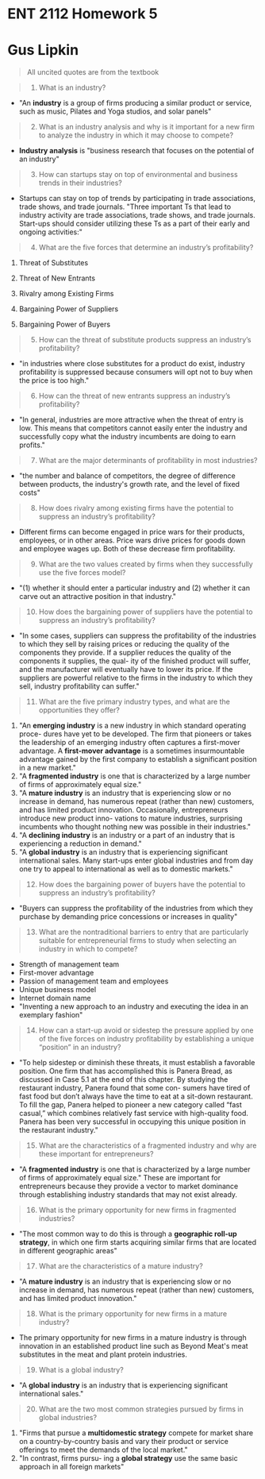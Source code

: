 # ENT 2112 Homework 5

# Gus Lipkin

> All uncited quotes are from the textbook



> 1. What is an industry?

- "An **industry** is a group of firms producing a similar product or service, such as music, Pilates and Yoga studios, and solar panels"

> 2. What is an industry analysis and why is it important for a new firm to analyze the industry in which it may choose to compete?

- **Industry analysis** is "business research that focuses on the potential of an industry"

> 3. How can startups stay on top of environmental and business trends in their industries?

- Startups can stay on top of trends by participating in trade associations, trade shows, and trade journals. "Three important Ts that lead to industry activity are trade associations, trade shows, and trade journals. Start-ups should consider utilizing these Ts as a part of their early and ongoing activities:"

> 4. What are the five forces that determine an industry’s profitability?

1. Threat of Substitutes

2. Threat of New Entrants

3. Rivalry among Existing Firms

4. Bargaining Power of Suppliers

5. Bargaining Power of Buyers

> 5. How can the threat of substitute products suppress an industry’s profitability?

- "in industries where close substitutes for a product do exist, industry profitability is suppressed because consumers will opt not to buy when the price is too high."

> 6. How can the threat of new entrants suppress an industry’s profitability?

- "In general, industries are more attractive when the threat of entry is low. This means that competitors cannot easily enter the industry and successfully copy what the industry incumbents are doing to earn profits."

> 7. What are the major determinants of profitability in most industries?

- "the number and balance of competitors, the degree of difference between products, the industry's growth rate, and the level of fixed costs"

> 8. How does rivalry among existing firms have the potential to suppress an industry’s profitability?

- Different firms can become engaged in price wars for their products, employees, or in other areas. Price wars drive prices for goods down and employee wages up. Both of these decrease firm profitability.

> 9. What are the two values created by firms when they successfully use the five forces model?

- "(1) whether it should enter a particular industry and (2) whether it can carve out an attractive position in that industry."

> 10. How does the bargaining power of suppliers have the potential to suppress an industry’s profitability?

- "In some cases, suppliers can suppress the profitability of the industries to which they sell by raising prices or reducing the quality of the components they provide. If a supplier reduces the quality of the components it supplies, the qual- ity of the finished product will suffer, and the manufacturer will eventually have to lower its price. If the suppliers are powerful relative to the firms in the industry to which they sell, industry profitability can suffer."

> 11. What are the five primary industry types, and what are the opportunities they offer?

1. "An **emerging industry** is a new industry in which standard operating proce- dures have yet to be developed. The firm that pioneers or takes the leadership of an emerging industry often captures a first-mover advantage. A **first-mover advantage** is a sometimes insurmountable advantage gained by the first company to establish a significant position in a new market."
2. "A **fragmented industry** is one that is characterized by a large number of firms of approximately equal size."
3. "A **mature industry** is an industry that is experiencing slow or no increase in demand, has numerous repeat (rather than new) customers, and has limited product innovation. Occasionally, entrepreneurs introduce new product inno- vations to mature industries, surprising incumbents who thought nothing new was possible in their industries."
4. "A **declining industry** is an industry or a part of an industry that is experiencing a reduction in demand."
5. "A **global industry** is an industry that is experiencing significant international sales. Many start-ups enter global industries and from day one try to appeal to international as well as to domestic markets."

> 12. How does the bargaining power of buyers have the potential to suppress an industry’s profitability?

- "Buyers can suppress the profitability of the industries from which they purchase by demanding price concessions or increases in quality"

> 13. What are the nontraditional barriers to entry that are particularly suitable for entrepreneurial firms to study when selecting an industry in which to compete?

- Strength of management team
- First-mover advantage
- Passion of management team and employees
- Unique business model
- Internet domain name
- "Inventing a new approach to an industry and executing the idea in an exemplary fashion"

> 14. How can a start-up avoid or sidestep the pressure applied by one of the five forces on industry profitability by establishing a unique “position” in an industry?

- "To help sidestep or diminish these threats, it must establish a favorable position. One firm that has accomplished this is Panera Bread, as discussed in Case 5.1 at the end of this chapter. By studying the restaurant industry, Panera found that some con- sumers have tired of fast food but don’t always have the time to eat at a sit-down restaurant. To fill the gap, Panera helped to pioneer a new category called “fast casual,” which combines relatively fast service with high-quality food. Panera has been very successful in occupying this unique position in the restaurant industry."

> 15. What are the characteristics of a fragmented industry and why are these important for entrepreneurs?

- "A **fragmented industry** is one that is characterized by a large number of firms of approximately equal size." These are important for entrepreneurs because they provide a vector to market dominance through establishing industry standards that may not exist already.

> 16. What is the primary opportunity for new firms in fragmented industries?

- "The most common way to do this is through a **geographic roll-up strategy**, in which one firm starts acquiring similar firms that are located in different geographic areas"

> 17. What are the characteristics of a mature industry?

- "A **mature industry** is an industry that is experiencing slow or no increase in demand, has numerous repeat (rather than new) customers, and has limited product innovation."

> 18. What is the primary opportunity for new firms in a mature industry?

- The primary opportunity for new firms in a mature industry is through innovation in an established product line such as Beyond Meat's meat substitutes in the meat and plant protein industries.

> 19. What is a global industry?

- "A **global industry** is an industry that is experiencing significant international sales."

> 20. What are the two most common strategies pursued by firms in global industries?

1. "Firms that pursue a **multidomestic strategy** compete for market share on a country-by-country basis and vary their product or service offerings to meet the demands of the local market."
2. "In contrast, firms pursu- ing a **global strategy** use the same basic approach in all foreign markets"


